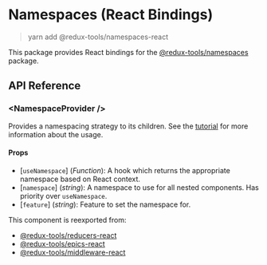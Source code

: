 # Namespaces (React Bindings)

> yarn add @redux-tools/namespaces-react

This package provides React bindings for the [@redux-tools/namespaces](/packages/namespaces) package.

## API Reference

### \<NamespaceProvider />

Provides a namespacing strategy to its children. See the [tutorial](/tutorial/02-namespacing?id=the-namespace-provider) for more information about the usage.

#### Props

- [`useNamespace`] \(_Function_): A hook which returns the appropriate namespace based on React context.
- [`namespace`] \(_string_): A namespace to use for all nested components. Has priority over `useNamespace`.
- [`feature`] \(_string_): Feature to set the namespace for.

This component is reexported from:

- [@redux-tools/reducers-react](/packages/reducers-react)
- [@redux-tools/epics-react](/packages/epics-react)
- [@redux-tools/middleware-react](/packages/middleware-react)
